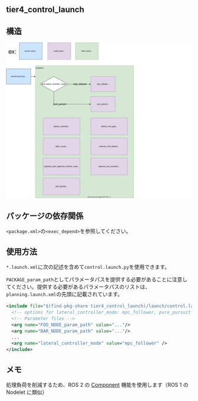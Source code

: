 ## tier4_control_launch

## 構造

![tier4_control_launch](./control_launch.drawio.svg)

## パッケージの依存関係

`<package.xml>`の`<exec_depend>`を参照してください。

## 使用方法

`*.launch.xml`に次の記述を含めて`control.launch.py`を使用できます。

`PACKAGE_param_path`としてパラメータパスを提供する必要があることに注意してください。提供する必要があるパラメータパスのリストは、`planning.launch.xml`の先頭に記載されています。


```xml
<include file="$(find-pkg-share tier4_control_launch)/launch/control.launch.py">
  <!-- options for lateral_controller_mode: mpc_follower, pure_pursuit -->
  <!-- Parameter files -->
  <arg name="FOO_NODE_param_path" value="..."/>
  <arg name="BAR_NODE_param_path" value="..."/>
  ...
  <arg name="lateral_controller_mode" value="mpc_follower" />
</include>
```

## メモ

処理負荷を削減するため、ROS 2 の [Component](https://docs.ros.org/en/galactic/Concepts/About-Composition.html) 機能を使用します（ROS 1 の Nodelet に類似）

